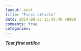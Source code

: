 ```yaml
---
layout: post
title: "First article"
date: 2014-08-27 15:42:49 +0800
comments: true
categories: 
---
```

***Test first artilce***
